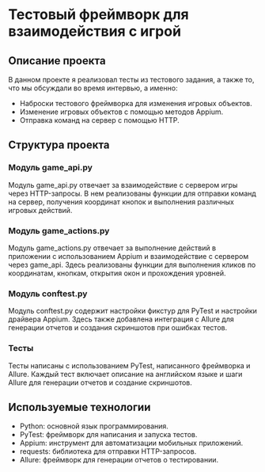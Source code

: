 # Тестовый фреймворк для взаимодействия с игрой

## Описание проекта

В данном проекте я реализовал тесты из тестового задания, а также то, что мы обсуждали во время интервью, а именно:
- Наброски тестового фреймворка для изменения игровых объектов.
- Изменение игровых объектов с помощью методов Appium.
- Отправка команд на сервер с помощью HTTP.

## Структура проекта

### Модуль game_api.py
Модуль game_api.py отвечает за взаимодействие с сервером игры через HTTP-запросы. В нем реализованы функции для отправки команд на сервер, получения координат кнопок и выполнения различных игровых действий.

### Модуль game_actions.py
Модуль game_actions.py отвечает за выполнение действий в приложении с использованием Appium и взаимодействие с сервером через game_api. Здесь реализованы функции для выполнения кликов по координатам, кнопкам, открытия окон и прохождения уровней.

### Модуль conftest.py
Модуль conftest.py содержит настройки фикстур для PyTest и настройки драйвера Appium. Здесь также добавлена интеграция с Allure для генерации отчетов и создания скриншотов при ошибках тестов.

### Тесты
Тесты написаны с использованием PyTest, написанного фреймворка и Allure. Каждый тест включает описание на английском языке и шаги Allure для генерации отчетов и создание скриншотов.

## Используемые технологии

- Python: основной язык программирования.
- PyTest: фреймворк для написания и запуска тестов.
- Appium: инструмент для автоматизации мобильных приложений.
- requests: библиотека для отправки HTTP-запросов.
- Allure: фреймворк для генерации отчетов о тестировании.
